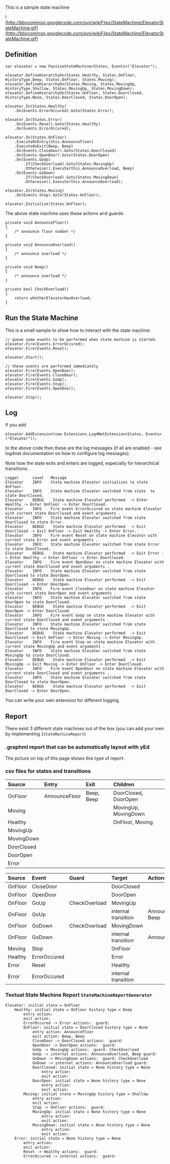 This is a sample state machine

![http://bbvcommon.googlecode.com/svn/wikiFiles/StateMachine/ElevatorStateMachine.gif](http://bbvcommon.googlecode.com/svn/wikiFiles/StateMachine/ElevatorStateMachine.gif)

## Definition ##

```
var elevator = new PassiveStateMachine<States, Events>("Elevator");

elevator.DefineHierarchyOn(States.Healthy, States.OnFloor, HistoryType.Deep, States.OnFloor, States.Moving);
elevator.DefineHierarchyOn(States.Moving, States.MovingUp, HistoryType.Shallow, States.MovingUp, States.MovingDown);
elevator.DefineHierarchyOn(States.OnFloor, States.DoorClosed, HistoryType.None, States.DoorClosed, States.DoorOpen);

elevator.In(States.Healthy)
    .On(Events.ErrorOccured).Goto(States.Error);

elevator.In(States.Error)
    .On(Events.Reset).Goto(States.Healthy)
    .On(Events.ErrorOccured);

elevator.In(States.OnFloor)
    .ExecuteOnEntry(this.AnnounceFloor)
    .ExecuteOnExit(Beep, Beep)
    .On(Events.CloseDoor).Goto(States.DoorClosed)
    .On(Events.OpenDoor).Goto(States.DoorOpen)
    .On(Events.GoUp)
        .If(CheckOverload).Goto(States.MovingUp)
        .Otherwise().Execute(this.AnnounceOverload, Beep)
    .On(Events.GoDown)
        .If(CheckOverload).Goto(States.MovingDown)
        .Otherwise().Execute(this.AnnounceOverload);

elevator.In(States.Moving)
    .On(Events.Stop).Goto(States.OnFloor);

elevator.Initialize(States.OnFloor);
```

The above state machine uses these actions and guards:
```
private void AnnounceFloor()
{
    /* announce floor number */
}

private void AnnounceOverload()
{
    /* announce overload */
}

private void Beep()
{
    /* announce overload */
}

private bool CheckOverload()
{
    return whetherElevatorHasOverload;
}
```

## Run the State Machine ##

This is a small sample to show how to interact with the state machine:
```
// queue some events to be performed when state machine is started.
elevator.Fire(Events.ErrorOccured);
elevator.Fire(Events.Reset);
            
elevator.Start();

// these events are performed immediately
elevator.Fire(Events.OpenDoor);
elevator.Fire(Events.CloseDoor);
elevator.Fire(Events.GoUp);
elevator.Fire(Events.Stop);
elevator.Fire(Events.OpenDoor);

elevator.Stop();
```

## Log ##

If you add

```
elevator.AddExtension(new Extensions.Log4NetExtension<States, Events>("Elevator"));
```

to the above code then these are the log messages (if all are enabled - see log4net documentation on how to configure log messages).

Note how the state exits and enters are logged, especially for hierarchical transitions.

```
Logger      Level   Message
Elevator    INFO    State machine Elevator initializes to state OnFloor.
Elevator    INFO    State machine Elevator switched from state  to state DoorClosed.
Elevator    DEBUG    State machine Elevator performed  -> Enter Healthy -> Enter OnFloor -> Enter DoorClosed.
Elevator    INFO    Fire event ErrorOccured on state machine Elevator with current state DoorClosed and event arguments .
Elevator    INFO    State machine Elevator switched from state DoorClosed to state Error.
Elevator    DEBUG    State machine Elevator performed  -> Exit DoorClosed -> Exit OnFloor -> Exit Healthy -> Enter Error.
Elevator    INFO    Fire event Reset on state machine Elevator with current state Error and event arguments .
Elevator    INFO    State machine Elevator switched from state Error to state DoorClosed.
Elevator    DEBUG    State machine Elevator performed  -> Exit Error -> Enter Healthy -> Enter OnFloor -> Enter DoorClosed.
Elevator    INFO    Fire event OpenDoor on state machine Elevator with current state DoorClosed and event arguments .
Elevator    INFO    State machine Elevator switched from state DoorClosed to state DoorOpen.
Elevator    DEBUG    State machine Elevator performed  -> Exit DoorClosed -> Enter DoorOpen.
Elevator    INFO    Fire event CloseDoor on state machine Elevator with current state DoorOpen and event arguments .
Elevator    INFO    State machine Elevator switched from state DoorOpen to state DoorClosed.
Elevator    DEBUG    State machine Elevator performed  -> Exit DoorOpen -> Enter DoorClosed.
Elevator    INFO    Fire event GoUp on state machine Elevator with current state DoorClosed and event arguments .
Elevator    INFO    State machine Elevator switched from state DoorClosed to state MovingUp.
Elevator    DEBUG    State machine Elevator performed  -> Exit DoorClosed -> Exit OnFloor -> Enter Moving -> Enter MovingUp.
Elevator    INFO    Fire event Stop on state machine Elevator with current state MovingUp and event arguments .
Elevator    INFO    State machine Elevator switched from state MovingUp to state DoorClosed.
Elevator    DEBUG    State machine Elevator performed  -> Exit MovingUp -> Exit Moving -> Enter OnFloor -> Enter DoorClosed.
Elevator    INFO    Fire event OpenDoor on state machine Elevator with current state DoorClosed and event arguments .
Elevator    INFO    State machine Elevator switched from state DoorClosed to state DoorOpen.
Elevator    DEBUG    State machine Elevator performed  -> Exit DoorClosed -> Enter DoorOpen.
```

You can write your own extension for different logging.

## Report ##

There exist 3 different state machines out of the box (you can add your own by implementing `IStateMachineReport`)

### .graphml report that can be automatically layout with yEd ###

The picture on top of this page shows this type of report.

### csv files for states and transitions ###

| **Source** | **Entry** | **Exit** | **Children** |
|:-----------|:----------|:---------|:-------------|
| OnFloor    | AnnounceFloor | Beep, Beep | DoorClosed, DoorOpen |
| Moving     |           |          | MovingUp, MovingDown |
| Healthy    |           |          | OnFloor, Moving |
| MovingUp   |           |          |              |
| MovingDown |           |          |              |
| DoorClosed |           |          |              |
| DoorOpen   |           |          |              |
| Error      |           |          |              |

| **Source** | **Event** | **Guard** | **Target** | **Actions** |
|:-----------|:----------|:----------|:-----------|:------------|
| OnFloor    | CloseDoor |           | DoorClosed |             |
| OnFloor    | OpenDoor  |           | DoorOpen   |             |
| OnFloor    | GoUp      | CheckOverload | MovingUp   |             |
| OnFloor    | GoUp      |           | internal transition | AnnounceOverload, Beep |
| OnFloor    | GoDown    | CheckOverload | MovingDown |             |
| OnFloor    | GoDown    |           | internal transition | AnnounceOverload |
| Moving     | Stop      |           | OnFloor    |             |
| Healthy    | ErrorOccured |           | Error      |             |
| Error      | Reset     |           | Healthy    |             |
| Error      | ErrorOccured |           | internal transition |             |


### Textual State Machine Report `StateMachineReportGenerator` ###

```
Elevator: initial state = OnFloor
    Healthy: initial state = OnFloor history type = Deep
        entry action: 
        exit action: 
        ErrorOccured -> Error actions:  guard: 
        OnFloor: initial state = DoorClosed history type = None
            entry action: AnnounceFloor
            exit action: Beep, Beep
            CloseDoor -> DoorClosed actions:  guard: 
            OpenDoor -> DoorOpen actions:  guard: 
            GoUp -> MovingUp actions:  guard: CheckOverload
            GoUp -> internal actions: AnnounceOverload, Beep guard: 
            GoDown -> MovingDown actions:  guard: CheckOverload
            GoDown -> internal actions: AnnounceOverload guard: 
            DoorClosed: initial state = None history type = None
                entry action: 
                exit action: 
            DoorOpen: initial state = None history type = None
                entry action: 
                exit action: 
        Moving: initial state = MovingUp history type = Shallow
            entry action: 
            exit action: 
            Stop -> OnFloor actions:  guard: 
            MovingUp: initial state = None history type = None
                entry action: 
                exit action: 
            MovingDown: initial state = None history type = None
                entry action: 
                exit action: 
    Error: initial state = None history type = None
        entry action: 
        exit action: 
        Reset -> Healthy actions:  guard: 
        ErrorOccured -> internal actions:  guard: 
```